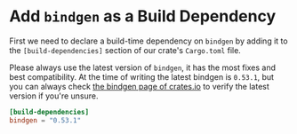 # Add `bindgen` as a Build Dependency

First we need to declare a build-time dependency on `bindgen` by adding it to
the `[build-dependencies]` section of our crate's `Cargo.toml` file.

Please always use the latest version of `bindgen`, it has the most fixes and
best compatibility. At the time of writing the latest bindgen is `0.53.1`, but
you can always check [the bindgen page of
crates.io](https://crates.io/crates/bindgen) to verify the latest version if
you're unsure.

```toml
[build-dependencies]
bindgen = "0.53.1"
```
